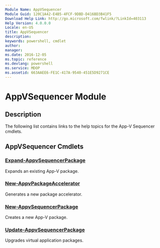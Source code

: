 ```yaml
---
Module Name: AppVSequencer
Module Guid: 120C1A42-E4B5-4FCF-9DBD-D416BD3B41F5
Download Help Link: http://go.microsoft.com/fwlink/?LinkId=403113
Help Version: 4.0.0.0
Locale: en-US
title: AppVSequencer
description: 
keywords: powershell, cmdlet
author: 
manager: 
ms.date: 2016-12-05
ms.topic: reference
ms.devlang: powershell
ms.service: MDOP
ms.assetid: 663AAEE6-FE1C-417A-9540-451E5D9271CE
---
```


# AppVSequencer Module
## Description
The following list contains links to the help topics for the App-V Sequencer cmdlets.

## AppVSequencer Cmdlets
### [Expand-AppvSequencerPackage](./Expand-AppvSequencerPackage.md)
Expands an existing App-V package.

### [New-AppvPackageAccelerator](./New-AppvPackageAccelerator.md)
Generates a new package accelerator.

### [New-AppvSequencerPackage](./New-AppvSequencerPackage.md)
Creates a new App-V package.

### [Update-AppvSequencerPackage](./Update-AppvSequencerPackage.md)
Upgrades virtual application packages.

